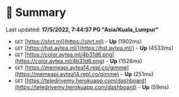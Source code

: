 # 📖 Summary
Last updated: **17/5/2022, 7:44:57 PG "Asia/Kuala_Lumpur"**

- `GET` [https://shrt.ml](https://shrt.ml) - **Up** (1902ms)
- `GET` [https://hst.aytea.ml/](https://hst.aytea.ml/) - **Up** (4533ms)
- `GET` [https://color.aytea.ml/4b31d6.png](https://color.aytea.ml/4b31d6.png) - **Up** (1526ms)
- `GET` [https://memeapi.aytea14.repl.co/gimme](https://memeapi.aytea14.repl.co/gimme) - **Up** (251ms)
- `GET` [https://teledrivemy.herokuapp.com/dashboard](https://teledrivemy.herokuapp.com/dashboard) - **Up** (59ms)
